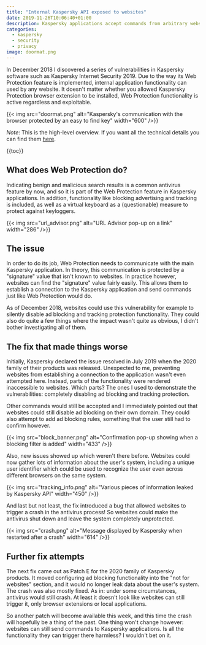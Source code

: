 ```yaml
---
title: "Internal Kaspersky API exposed to websites"
date: 2019-11-26T10:06:40+01:00
description: Kaspersky applications accept commands from arbitrary websites. Impact reduced by now but not really resolved.
categories:
  - kaspersky
  - security
  - privacy
image: doormat.png
---
```


In December 2018 I discovered a series of vulnerabilities in Kaspersky software such as Kaspersky Internet Security 2019. Due to the way its Web Protection feature is implemented, internal application functionality can used by any website. It doesn't matter whether you allowed Kaspersky Protection browser extension to be installed, Web Protection functionality is active regardless and exploitable.

{{< img src="doormat.png" alt="Kaspersky's communication with the browser protected by an easy to find key" width="600" />}}

*Note*: This is the high-level overview. If you want all the technical details you can find them [here](/2019/11/25/kaspersky-the-art-of-keeping-your-keys-under-the-door-mat/).

{{toc}}

## What does Web Protection do?

Indicating benign and malicious search results is a common antivirus feature by now, and so it is part of the Web Protection feature in Kaspersky applications. In addition, functionality like blocking advertising and tracking is included, as well as a virtual keyboard as a (questionable) measure to protect against keyloggers.

{{< img src="url_advisor.png" alt="URL Advisor pop-up on a link" width="286" />}}

## The issue

In order to do its job, Web Protection needs to communicate with the main Kaspersky application. In theory, this communication is protected by a "signature" value that isn't known to websites. In practice however, websites can find the "signature" value fairly easily. This allows them to establish a connection to the Kaspersky application and send commands just like Web Protection would do.

As of December 2018, websites could use this vulnerability for example to silently disable ad blocking and tracking protection functionality. They could also do quite a few things where the impact wasn't quite as obvious, I didn't bother investigating all of them.

## The fix that made things worse

Initially, Kaspersky declared the issue resolved in July 2019 when the 2020 family of their products was released. Unexpected to me, preventing websites from establishing a connection to the application wasn't even attempted here. Instead, parts of the functionality were rendered inaccessible to websites. Which parts? The ones I used to demonstrate the vulnerabilities: completely disabling ad blocking and tracking protection.

Other commands would still be accepted and I immediately pointed out that websites could still disable ad blocking on their own domain. They could also attempt to add ad blocking rules, something that the user still had to confirm however.

{{< img src="block_banner.png" alt="Confirmation pop-up showing when a blocking filter is added" width="433" />}}

Also, new issues showed up which weren't there before. Websites could now gather lots of information about the user's system, including a unique user identifier which could be used to recognize the user even across different browsers on the same system.

{{< img src="tracking_info.png" alt="Various pieces of information leaked by Kaspersky API" width="450" />}}

And last but not least, the fix introduced a bug that allowed websites to trigger a crash in the antivirus process! So websites could make the antivirus shut down and leave the system completely unprotected.

{{< img src="crash.png" alt="Message displayed by Kaspersky when restarted after a crash" width="614" />}}

## Further fix attempts

The next fix came out as Patch E for the 2020 family of Kaspersky products. It moved configuring ad blocking functionality into the "not for websites" section, and it would no longer leak data about the user's system. The crash was also mostly fixed. As in: under some circumstances, antivirus would still crash. At least it doesn't look like websites can still trigger it, only browser extensions or local applications.

So another patch will become available this week, and this time the crash will hopefully be a thing of the past. One thing won't change however: websites can still send commands to Kaspersky applications. Is all the functionality they can trigger there harmless? I wouldn't bet on it.
